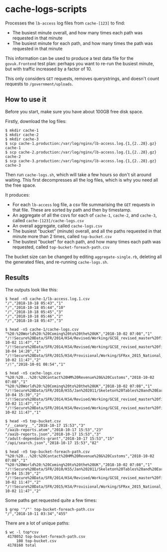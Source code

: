 cache-logs-scripts
==================

Processes the `lb-access` log files from `cache-[123]` to find:

* The busiest minute overall, and how many times each path was requested in that minute
* The busiest minute for each path, and how many times the path was requested in that minute

This information can be used to produce a test data file for the `govuk.Frontend` test plan: perhaps you want to re-run the busiest minute, but with traffic increased by a factor of 10.

This only considers `GET` requests, removes querystrings, and doesn't count requests to `/government/uploads`.


How to use it
-------------

Before you start, make sure you have about 100GB free disk space.

Firstly, download the log files:

```
$ mkdir cache-1
$ mkdir cache-2
$ mkdir cache-3
$ scp cache-1.production:/var/log/nginx/lb-access.log.{1,{2..28}.gz} cache-1
$ scp cache-2.production:/var/log/nginx/lb-access.log.{1,{2..28}.gz} cache-2
$ scp cache-3.production:/var/log/nginx/lb-access.log.{1,{2..28}.gz} cache-3
```

Then run `cache-logs.sh`, which will take a few hours so don't sit around waiting.  This first decompresses all the log files, which is why you need all the free space.

It produces:

* For each `lb-access` log file, a csv file summarising the `GET` requests in that file.  These are sorted by path and then by timestamp.
* An aggregate of all the csvs for each of `cache-1`, `cache-2`, and `cache-3`, called `cache-[123]/cache-logs.csv`
* An overall aggregate, called `cache-logs.csv`
* The busiest "bucket" (minute) overall, and all the paths requested in that minute more than 2 times, called `top-bucket.csv`
* The bustest "bucket" for each path, and how many times each path was requested, called `top-bucket-foreach-path.csv`

The bucket size can be changed by editing `aggregate-single.rb`, deleting all the generated files, and re-running `cache-logs.sh`.


Results
-------

The outputs look like this:

```
$ head -n5 cache-1/lb-access.log.1.csv
"/","2018-10-18 05:43","1"
"/","2018-10-18 05:44","10"
"/","2018-10-18 05:45","3"
"/","2018-10-18 05:46","2"
"/","2018-10-18 05:47","3"

$ head -n5 cache-1/cache-logs.csv
"%20:%20World%20:%20Coming%20to%20the%20UK","2018-10-02 07:08","1"
"/!!Secure%20Data/SFR/2014/KS4/Revised/Working/GCSE_revised_master%20file_National_Tables_Working_v.14.xlsx","2018-10-02 11:47","1"
"/!!Secure%20Data/SFR/2014/KS4/Revised/Working/GCSE_revised_master%20file_National_Tables_Working_v.14.xlsx","2018-10-04 14:20","1"
"/!!Secure%20Data/SFR/2015/KS4/Provisional/Working/SFRxx_2015_National_Tables.xlsx","2018-10-02 11:47","2"
"/!","2018-10-01 08:54","1"

$ head -n5 cache-logs.csv
"%20:%20...%20:%20Contact%20HM%20Revenue%20&%20Customs","2018-10-02 07:08","1"
"%20:%20World%20:%20Coming%20to%20the%20UK","2018-10-02 07:08","1"
"/!!Secure%20Data/SFR/2010/KS5/Jan%202011/Skeleton%20Tables%20and%20Early%20Access%20list/Skeleton_Tables_14_15.xls","2018-10-04 15:39","2"
"/!!Secure%20Data/SFR/2014/KS4/Revised/Working/GCSE_revised_master%20file_National_Tables_Working_v.14.xlsx","2018-10-02 11:47","1"
"/!!Secure%20Data/SFR/2014/KS4/Revised/Working/GCSE_revised_master%20file_National_Tables_Working_v.14.xlsx","2018-10-02 11:47","1"

$ head -n5 top-bucket.csv
"/__canary__","2018-10-17 15:53","3"
"/aaib-reports.atom","2018-10-17 15:53","23"
"/aaib-reports.json","2018-10-17 15:53","3"
"/adult-dependants-grant","2018-10-17 15:53","15"
"/api/search.json","2018-10-17 15:53","82"

$ head -n5 top-bucket-foreach-path.csv
"%20:%20...%20:%20Contact%20HM%20Revenue%20&%20Customs","2018-10-02 07:08","1"
"%20:%20World%20:%20Coming%20to%20the%20UK","2018-10-02 07:08","1"
"/!!Secure%20Data/SFR/2010/KS5/Jan%202011/Skeleton%20Tables%20and%20Early%20Access%20list/Skeleton_Tables_14_15.xls","2018-10-04 15:39","2"
"/!!Secure%20Data/SFR/2014/KS4/Revised/Working/GCSE_revised_master%20file_National_Tables_Working_v.14.xlsx","2018-10-02 11:47","2"
"/!!Secure%20Data/SFR/2015/KS4/Provisional/Working/SFRxx_2015_National_Tables.xlsx","2018-10-02 11:47","2"
```

Some paths get requested quite a few times:

```
$ grep '"/"' top-bucket-foreach-path.csv
"/","2018-10-11 03:34","455"
```

There are a lot of unique paths:

```
$ wc -l top*csv
 4178052 top-bucket-foreach-path.csv
     108 top-bucket.csv
 4178160 total
```
